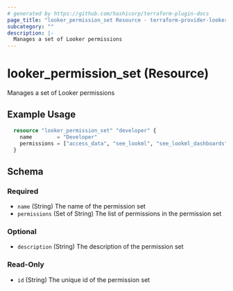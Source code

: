 ```yaml
---
# generated by https://github.com/hashicorp/terraform-plugin-docs
page_title: "looker_permission_set Resource - terraform-provider-looker"
subcategory: ""
description: |-
  Manages a set of Looker permissions
---
```


# looker_permission_set (Resource)

Manages a set of Looker permissions

## Example Usage

```terraform
  resource "looker_permission_set" "developer" {
    name        = "Developer"
    permissions = ["access_data", "see_lookml", "see_lookml_dashboards"]
  }
```

<!-- schema generated by tfplugindocs -->
## Schema

### Required

- `name` (String) The name of the permission set
- `permissions` (Set of String) The list of permissions in the permission set

### Optional

- `description` (String) The description of the permission set

### Read-Only

- `id` (String) The unique id of the permission set
